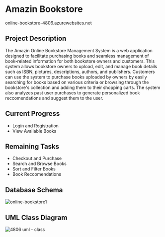 # Amazin Bookstore
 
online-bookstore-4806.azurewebsites.net

## Project Description

The Amazin Online Bookstore Management System is a web application designed to facilitate purchasing books and seamless management of book-related information for both bookstore owners and customers. This system allows bookstore owners to upload, edit, and manage book details such as ISBN, pictures, descriptions, authors, and publishers. Customers can use the system to purchase books uploaded by owners by easily searching for books based on various criteria or browsing through the bookstore's collection and adding them to their shopping carts. The system also analyzes past user purchases to generate personalized book reccomendations and suggest them to the user.

## Current Progress
- Login and Registration
- View Available Books

## Remaining Tasks
- Checkout and Purchase
- Search and Browse Books
- Sort and Filter Books
- Book Reccomendations

## Database Schema
![online-bookstore1](https://github.com/waheebh1/online-bookstore/assets/49663595/875f839f-f2bf-4455-99f9-bc977d10bd37)

## UML Class Diagram
![4806 uml  - class](https://github.com/waheebh1/online-bookstore/assets/59773012/c2a7848c-4110-4baa-80b7-4c0f455470cb)
